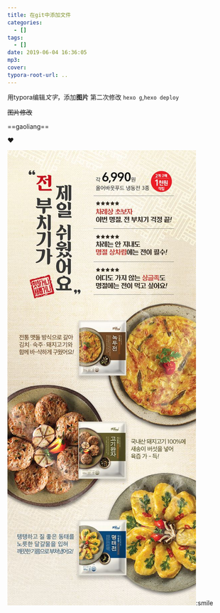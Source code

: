 ```yaml
---
title: 在git中添加文件
categories:
  - []
tags:
  - []
date: 2019-06-04 16:36:05
mp3:
cover:
typora-root-url: ..
---
```



用typora编辑*文字*，添加**图片**
第二次修改 `hexo g`,`hexo deploy`

~~图片修改~~

==gaoliang==

:heart:

![2ab765b16d39f626cbe4fa854abfac6b](/assets/images/2ab765b16d39f626cbe4fa854abfac6b.jpg):smile



